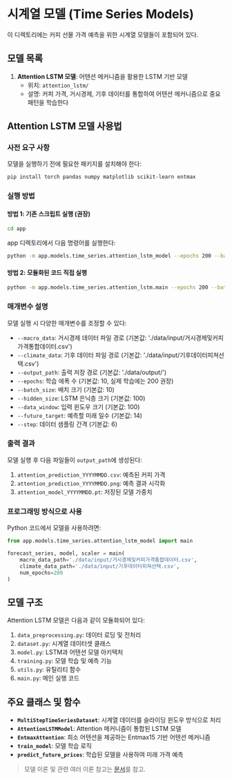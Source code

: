 # 시계열 모델 (Time Series Models)

이 디렉토리에는 커피 선물 가격 예측을 위한 시계열 모델들이 포함되어 있다.

## 모델 목록

1. **Attention LSTM 모델**: 어텐션 메커니즘을 활용한 LSTM 기반 모델
    - 위치: `attention_lstm/`
    - 설명: 커피 가격, 거시경제, 기후 데이터를 통합하여 어텐션 메커니즘으로 중요 패턴을 학습한다

## Attention LSTM 모델 사용법

### 사전 요구 사항

모델을 실행하기 전에 필요한 패키지를 설치해야 한다:

```bash
pip install torch pandas numpy matplotlib scikit-learn entmax
```

### 실행 방법

#### 방법 1: 기존 스크립트 실행 (권장)

```bash
cd app
```

app 디렉토리에서 다음 명령어를 실행한다:

```bash
python -m app.models.time_series.attention_lstm_model --epochs 200 --batch_size 10
```

#### 방법 2: 모듈화된 코드 직접 실행

```bash
python -m app.models.time_series.attention_lstm.main --epochs 200 --batch_size 10
```

### 매개변수 설명

모델 실행 시 다양한 매개변수를 조정할 수 있다:

-   `--macro_data`: 거시경제 데이터 파일 경로 (기본값: './data/input/거시경제및커피가격통합데이터.csv')
-   `--climate_data`: 기후 데이터 파일 경로 (기본값: './data/input/기후데이터피쳐선택.csv')
-   `--output_path`: 출력 저장 경로 (기본값: './data/output/')
-   `--epochs`: 학습 에폭 수 (기본값: 10, 실제 학습에는 200 권장)
-   `--batch_size`: 배치 크기 (기본값: 10)
-   `--hidden_size`: LSTM 은닉층 크기 (기본값: 100)
-   `--data_window`: 입력 윈도우 크기 (기본값: 100)
-   `--future_target`: 예측할 미래 일수 (기본값: 14)
-   `--step`: 데이터 샘플링 간격 (기본값: 6)

### 출력 결과

모델 실행 후 다음 파일들이 `output_path`에 생성된다:

1. `attention_prediction_YYYYMMDD.csv`: 예측된 커피 가격
2. `attention_prediction_YYYYMMDD.png`: 예측 결과 시각화
3. `attention_model_YYYYMMDD.pt`: 저장된 모델 가중치

### 프로그래밍 방식으로 사용

Python 코드에서 모델을 사용하려면:

```python
from app.models.time_series.attention_lstm_model import main

forecast_series, model, scaler = main(
    macro_data_path='./data/input/거시경제및커피가격통합데이터.csv',
    climate_data_path='./data/input/기후데이터피쳐선택.csv',
    num_epochs=200
)
```

## 모델 구조

Attention LSTM 모델은 다음과 같이 모듈화되어 있다:

1. `data_preprocessing.py`: 데이터 로딩 및 전처리
2. `dataset.py`: 시계열 데이터셋 클래스
3. `model.py`: LSTM과 어텐션 모델 아키텍처
4. `training.py`: 모델 학습 및 예측 기능
5. `utils.py`: 유틸리티 함수
6. `main.py`: 메인 실행 코드

## 주요 클래스 및 함수

-   **`MultiStepTimeSeriesDataset`**: 시계열 데이터를 슬라이딩 윈도우 방식으로 처리
-   **`AttentionLSTMModel`**: Attention 메커니즘이 통합된 LSTM 모델
-   **`EntmaxAttention`**: 희소 어텐션을 제공하는 Entmax15 기반 어텐션 메커니즘
-   **`train_model`**: 모델 학습 로직
-   **`predict_future_prices`**: 학습된 모델을 사용하여 미래 가격 예측

> 모델 이론 및 관련 여러 이론 참고는 [문서](./MODEL_DESCRIPTION.md)를 참고.
